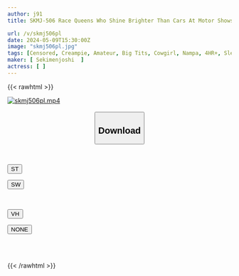 ```yaml
---
author: j91
title: SKMJ-506 Race Queens Who Shine Brighter Than Cars At Motor Shows! ! "Would You Like To Be A Model For A Virgin Photographer?" A Virgin Guy Who Got A Full Erection While Filming His Nice Body And Can't Take A Good Shot Is Horny For A Carnivorous RQ... Lol "Would You Like To Have Sex?" Congratulations And An Explosive Creampie Continuous SP

url: /v/skmj506pl
date: 2024-05-09T15:30:00Z
image: "skmj506pl.jpg"
tags: [Censored, Creampie, Amateur, Big Tits, Cowgirl, Nampa, 4HR+, Slender, Virgin Man, Entertainer	]
maker: [ Sekimenjoshi  ]
actress: [ ]
---
```



{{< rawhtml >}}

<div class="video" data-videoid="klVKwPeJYMc8o9">
    <a href="javascript:;">
        <img src="/v/skmj506pl/skmj506pl.jpg" width="WIDTH" height="HEIGHT" alt="skmj506pl.mp4" loading="lazy">
    </a>
</div>

<script type="text/javascript" src="https://j91.asia/asset/on-demand-st.js"></script>

<br>
  <link rel="stylesheet" href="https://j91.asia/asset/bs5.css">
  
  <center>
  <button class="btn btn-primary" type="button" data-bs-toggle="collapse" data-bs-target=".multi-collapse" aria-expanded="false" aria-controls="multiCollapseExample1 multiCollapseExample2"><h2>Download</h2></button></center>
</p>
<div class="row">
  <div class="col">
    <div class="collapse multi-collapse" id="multiCollapseExample1">
      <div class="card card-body">
	      	      <br>
<div class="buttons">  
<p><a href="https://streamtape.to/v/klVKwPeJYMc8o9" target="_blank"><button class="btn-hover color-3"><i class="fa fa-download"></i> ST</button></a></p>
<p><a href="https://asnwish.com/i2iz0sex7g5e" target="_blank"><button class="btn-hover color-2"><i class="fa fa-download"></i> SW</button></a></p></div>
    </div>
  </div>
</div>
  <div class="col">
    <div class="collapse multi-collapse" id="multiCollapseExample2">
      <div class="card card-body">
	      <br>
<div class="buttons">
<p><a href="https://vidhidevip.com/file/yp1vw7gjptbu"><button class="btn-hover color-8"><i class="fa fa-download"></i> VH</button></a></p>
<p><a href="javascript:;"><button class="btn-hover color-9"><i class="fa fa-download"></i> NONE</button></a></p></div>
<br><br>
      </div>
    </div>
  </div>
</div>

{{< /rawhtml >}}